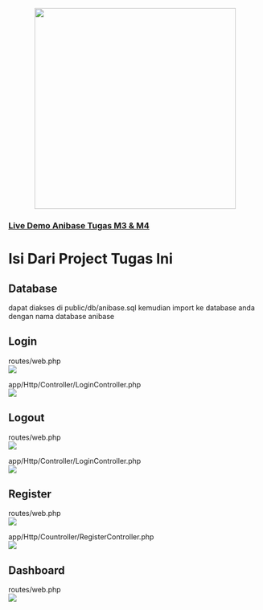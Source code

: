 <p align="center"><a href="https://anibase.000webhostapp.com" target="_blank"><img src="https://anibase.000webhostapp.com/img/anibase.png" width="400"></a></p>

### <a href="https://anibase.000webhostapp.com" target="_blank">Live Demo Anibase Tugas M3 & M4</a>

# Isi Dari Project Tugas Ini

## Database

dapat diakses di public/db/anibase.sql kemudian import ke database anda dengan nama database anibase

## Login

routes/web.php<br>
<img src="https://anibase.000webhostapp.com/img/login1.png">

app/Http/Controller/LoginController.php<br>
<img src="https://anibase.000webhostapp.com/img/login2.png">

## Logout

routes/web.php<br>
<img src="https://anibase.000webhostapp.com/img/logout2.png">

app/Http/Controller/LoginController.php<br>
<img src="https://anibase.000webhostapp.com/img/logout1.png">

## Register

routes/web.php<br>
<img src="https://anibase.000webhostapp.com/img/register.png">

app/Http/Countroller/RegisterController.php<br>
<img src="https://anibase.000webhostapp.com/img/register2.png">

## Dashboard

routes/web.php<br>
<img src="https://anibase.000webhostapp.com/img/dashboard.png">
